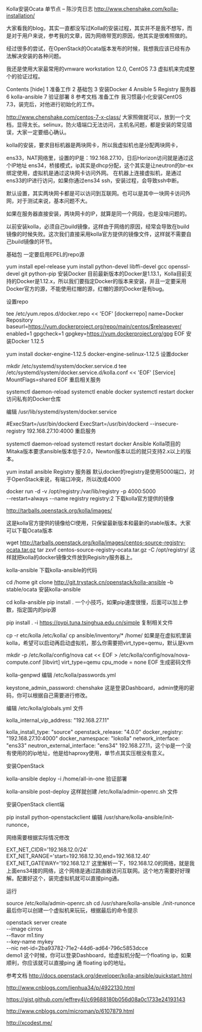 

Kolla安装Ocata 单节点 – 陈沙克日志 http://www.chenshake.com/kolla-installation/

大家看我的blog，其实一直都没写过Kolla的安装过程，其实并不是我不想写，而是对于用户来说，参考我的文章，因为网络带宽的原因，他其实是很难照做的。

经过很多的尝试，在OpenStack的Ocata版本发布的时候，我想我应该已经有办法解决安装的各种问题。

我还是使用大家最常用的vmware workstation 12.0, CentOS 7.3 虚拟机来完成整个的验证过程。

Contents [hide]
1 准备工作
2 基础包
3 安装Docker
4 Ansible
5 Registry 服务器
6 kolla-ansible
7 验证部署
8 参考文档
准备工作
我习惯最小化安装CentOS 7.3，装完后，对他进行初始化的工作。

http://www.chenshake.com/centos-7-x-class/ 大家照做就可以，放到一个文档，显得太长。selinux，防火墙端口无法访问，主机名问题，都是安装的常见错误，大家一定要细心确认。

kolla的安装，要求目标机器是两块网卡，所以我虚拟机也是分配两块网卡，

ens33，NAT网络里，设置的IP是：192.168.27.10，日后Horizon访问就是通过这个IP地址
ens34，桥接模式，ip其实是dhcp分配，这个其实是让neutron的br-ex 绑定使用，虚拟机是通过这块网卡访问外网。
在机器上连接虚拟机，是通过ens33的IP进行访问，如果你通过ens34 ssh，安装过程，会导致ssh中断。

默认设置，其实两块网卡都是可以访问到互联网。也可以是其中一块网卡访问外网，对于测试来说，基本问题不大。

如果在服务器直接安装，两块网卡的IP，就算是同一个网段，也是没啥问题的。

以前安装kolla，必须自己build镜像，这样由于网络的原因，经常会导致在build 镜像的时候失败。这次我们直接采用kolla官方提供的镜像文件，这样就不需要自己build镜像的环节。

 

基础包
一定要启用EPEL的repo源

yum install epel-release
yum install python-devel libffi-devel gcc openssl-devel git python-pip
安装Docker
目前最新版本的Docker是1.13.1，Kolla目前支持的Docker是1.12.x，所以我们要指定Docker的版本来安装，并且一定要采用Docker官方的源，不能使用红帽的源，红帽的源的Docker是有bug。

设置repo

tee /etc/yum.repos.d/docker.repo << 'EOF'
[dockerrepo]
name=Docker Repository
baseurl=https://yum.dockerproject.org/repo/main/centos/$releasever/
enabled=1
gpgcheck=1
gpgkey=https://yum.dockerproject.org/gpg
EOF
安装Docker 1.12.5

yum install docker-engine-1.12.5 docker-engine-selinux-1.12.5
设置docker

mkdir /etc/systemd/system/docker.service.d
tee /etc/systemd/system/docker.service.d/kolla.conf << 'EOF'
[Service]
MountFlags=shared
EOF
重启相关服务

systemctl daemon-reload
systemctl enable docker
systemctl restart docker
访问私有的Docker仓库

编辑  /usr/lib/systemd/system/docker.service

#ExecStart=/usr/bin/dockerd
ExecStart=/usr/bin/dockerd --insecure-registry 192.168.27.10:4000
重启服务

systemctl daemon-reload
systemctl restart docker
Ansible
Kolla项目的Mitaka版本要求ansible版本低于2.0，Newton版本以后的就只支持2.x以上的版本。

yum install ansible
Registry 服务器
默认docker的registry是使用5000端口，对于OpenStack来说，有端口冲突，所以改成4000

docker run -d -v /opt/registry:/var/lib/registry -p 4000:5000 \
--restart=always --name registry registry:2
下载kolla官方提供的镜像

http://tarballs.openstack.org/kolla/images/

这是kolla官方提供的镜像给CI使用，只保留最新版本和最新的stable版本。大家可以下载Ocata版本

wget http://tarballs.openstack.org/kolla/images/centos-source-registry-ocata.tar.gz
tar zxvf centos-source-registry-ocata.tar.gz -C /opt/registry/
这样就把kolla的docker镜像文件放到Regisitry服务器上。

kolla-ansible
下载kolla-ansible的代码

cd /home
git clone http://git.trystack.cn/openstack/kolla-ansible –b stable/ocata
安装kolla-ansible

cd kolla-ansible
pip install .
一个小技巧，如果pip速度很慢，后面可以加上参数，指定国内的pip源

pip install . -i https://pypi.tuna.tsinghua.edu.cn/simple
复制相关文件

cp -r etc/kolla /etc/kolla/
cp ansible/inventory/* /home/
如果是在虚拟机里装kolla，希望可以启动再启动虚拟机，那么你需要把virt_type=qemu，默认是kvm

mkdir -p /etc/kolla/config/nova
cat << EOF > /etc/kolla/config/nova/nova-compute.conf
[libvirt]
virt_type=qemu
cpu_mode = none
EOF
生成密码文件

kolla-genpwd
编辑 /etc/kolla/passwords.yml

keystone_admin_password: chenshake
这是登录Dashboard，admin使用的密码，你可以根据自己需要进行修改。

编辑 /etc/kolla/globals.yml  文件

kolla_internal_vip_address: "192.168.27.11"

kolla_install_type: "source"
openstack_release: "4.0.0"
docker_registry: "192.168.27.10:4000"
docker_namespace: "lokolla"
network_interface: "ens33"
neutron_external_interface: "ens34"
192.168.27.11，这个ip是一个没有使用的的ip地址，他是给haproxy使用，单节点其实压根没有意义。

安装OpenStack

kolla-ansible deploy -i /home/all-in-one 
验证部署
 

kolla-ansible post-deploy
这样就创建 /etc/kolla/admin-openrc.sh 文件

安装OpenStack client端

pip install python-openstackclient
编辑 /usr/share/kolla-ansible/init-runonce，

网络需要根据实际情况修改

EXT_NET_CIDR='192.168.12.0/24'
EXT_NET_RANGE='start=192.168.12.30,end=192.168.12.40'
EXT_NET_GATEWAY='192.168.12.1'
这里解析一下，192.168.12.0的网络，就是我上面ens34接的网络，这个网络是通过路由器访问互联网。这个地方需要好好理解。配置好这个，装完虚拟机就可以直接ping通。

 

运行

source /etc/kolla/admin-openrc.sh
cd /usr/share/kolla-ansible
./init-runonce
最后你可以创建一个虚拟机来玩玩，根据最后的命令提示

openstack server create \
    --image cirros \
    --flavor m1.tiny \
    --key-name mykey \
    --nic net-id=2ba93782-71e2-44d6-ad64-796c5853dcce \
    demo1
这个时候，你可以登录Dashboard，给虚拟机分配一个floating ip，如果顺利，你应该就可以直接ping 通 floating ip的地址。

 

参考文档
http://docs.openstack.org/developer/kolla-ansible/quickstart.html

http://www.cnblogs.com/lienhua34/p/4922130.html

https://gist.github.com/jeffrey4l/c69688180b056d08a0c1733e24193143

http://www.cnblogs.com/microman/p/6107879.html

http://xcodest.me/